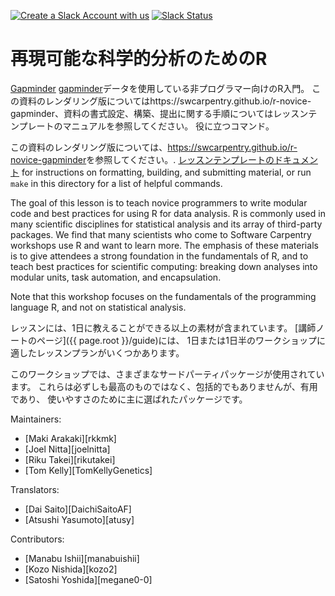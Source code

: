 [![Create a Slack Account with us](https://img.shields.io/badge/Create_Slack_Account-The_Carpentries-071159.svg)](https://swc-slack-invite.herokuapp.com/) 
 [![Slack Status](https://img.shields.io/badge/Slack_Channel-swc--r--gapminder-E01563.svg)](https://swcarpentry.slack.com/messages/C9Y0M3YKG) 

再現可能な科学的分析のためのR
======================================

[Gapminder] [gapminder]データを使用している非プログラマー向けのR入門。
この資料のレンダリング版についてはhttps://swcarpentry.github.io/r-novice-gapminder、資料の書式設定、構築、提出に関する手順についてはレッスンテンプレートのマニュアルを参照してください。 役に立つコマンド。


この資料のレンダリング版については、<https://swcarpentry.github.io/r-novice-gapminder>を参照してください。.
[レッスンテンプレートのドキュメント][lesson-example]
for instructions on formatting, building, and submitting material,
or run `make` in this directory for a list of helpful commands.

The goal of this lesson is to teach novice programmers to write modular code
and best practices for using R for data analysis. R is commonly used in many
scientific disciplines for statistical analysis and its array of third-party
packages. We find that many scientists who come to Software Carpentry workshops
use R and want to learn more. The emphasis of these materials is to give
attendees a strong foundation in the fundamentals of R, and to teach best
practices for scientific computing: breaking down analyses into modular units,
task automation, and encapsulation.

Note that this workshop focuses on the fundamentals of the programming
language R, and not on statistical analysis.

レッスンには、1日に教えることができる以上の素材が含まれています。
[講師ノートのページ]({{ page.root }}/guide)には、
1日または1日半のワークショップに適したレッスンプランがいくつかあります。

このワークショップでは、さまざまなサードパーティパッケージが使用されています。
これらは必ずしも最高のものではなく、包括的でもありませんが、有用であり、
使いやすさのために主に選ばれたパッケージです。

Maintainers:

* [Maki Arakaki][rkkmk]
* [Joel Nitta][joelnitta]
* [Riku Takei][rikutakei]
* [Tom Kelly][TomKellyGenetics]

Translators:

* [Dai Saito][DaichiSaitoAF]
* [Atsushi Yasumoto][atusy]

Contributors:

* [Manabu Ishii][manabuishii]
* [Kozo Nishida][kozo2]
* [Satoshi Yoshida][megane0-0]

[gapminder]: http://www.gapminder.org/
[lesson-example]: https://carpentries.github.io/lesson-example
[mawdsley_david]: https://software-carpentry.org/team/#mawdsley_david
[oliver_jeffrey]: https://software-carpentry.org/team/#oliver_jeffrey
[wright_tom]: https://software-carpentry.org/team/#wright_thomas
[zimmerman_naupaka]: https://software-carpentry.org/team/#zimmerman_naupaka

